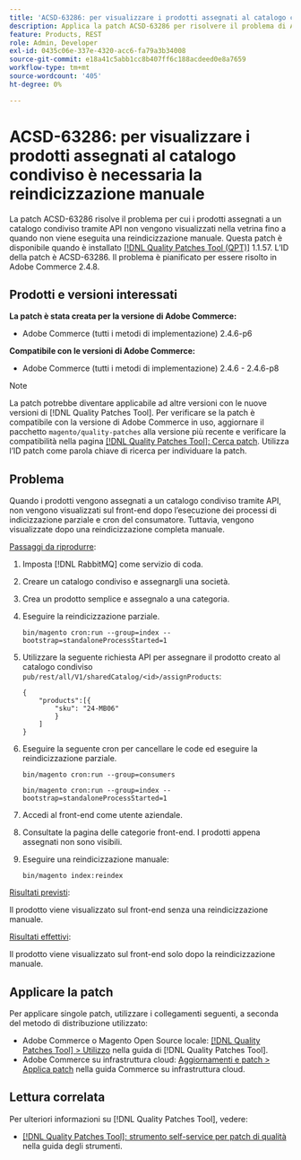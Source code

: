 ```yaml
---
title: 'ACSD-63286: per visualizzare i prodotti assegnati al catalogo condiviso è necessaria la reindicizzazione manuale'
description: Applica la patch ACSD-63286 per risolvere il problema di Adobe Commerce, a causa del quale i prodotti assegnati a un catalogo condiviso tramite API non vengono visualizzati nella vetrina fino a quando non viene eseguita una reindicizzazione manuale.
feature: Products, REST
role: Admin, Developer
exl-id: 0435c06e-337e-4320-acc6-fa79a3b34008
source-git-commit: e18a41c5abb1cc8b407ff6c188acdeed0e8a7659
workflow-type: tm+mt
source-wordcount: '405'
ht-degree: 0%

---
```


# ACSD-63286: per visualizzare i prodotti assegnati al catalogo condiviso è necessaria la reindicizzazione manuale

La patch ACSD-63286 risolve il problema per cui i prodotti assegnati a un catalogo condiviso tramite API non vengono visualizzati nella vetrina fino a quando non viene eseguita una reindicizzazione manuale. Questa patch è disponibile quando è installato [[!DNL Quality Patches Tool (QPT)]](/help/tools/quality-patches-tool/quality-patches-tool-to-self-serve-quality-patches.md) 1.1.57. L’ID della patch è ACSD-63286. Il problema è pianificato per essere risolto in Adobe Commerce 2.4.8.

## Prodotti e versioni interessati

**La patch è stata creata per la versione di Adobe Commerce:**

* Adobe Commerce (tutti i metodi di implementazione) 2.4.6-p6

**Compatibile con le versioni di Adobe Commerce:**

* Adobe Commerce (tutti i metodi di implementazione) 2.4.6 - 2.4.6-p8

>[!NOTE]
>
>La patch potrebbe diventare applicabile ad altre versioni con le nuove versioni di [!DNL Quality Patches Tool]. Per verificare se la patch è compatibile con la versione di Adobe Commerce in uso, aggiornare il pacchetto `magento/quality-patches` alla versione più recente e verificare la compatibilità nella pagina [[!DNL Quality Patches Tool]: Cerca patch](https://experienceleague.adobe.com/tools/commerce-quality-patches/index.html). Utilizza l’ID patch come parola chiave di ricerca per individuare la patch.

## Problema

Quando i prodotti vengono assegnati a un catalogo condiviso tramite API, non vengono visualizzati sul front-end dopo l’esecuzione dei processi di indicizzazione parziale e cron del consumatore. Tuttavia, vengono visualizzate dopo una reindicizzazione completa manuale.

<u>Passaggi da riprodurre</u>:

1. Imposta [!DNL RabbitMQ] come servizio di coda.
1. Creare un catalogo condiviso e assegnargli una società.
1. Crea un prodotto semplice e assegnalo a una categoria.
1. Eseguire la reindicizzazione parziale.

   ```
   bin/magento cron:run --group=index --bootstrap=standaloneProcessStarted=1
   ```

1. Utilizzare la seguente richiesta API per assegnare il prodotto creato al catalogo condiviso `pub/rest/all/V1/sharedCatalog/<id>/assignProducts`:

   ```
   {
       "products":[{
           "sku": "24-MB06"
           }
       ]
   }
   ```

1. Eseguire la seguente cron per cancellare le code ed eseguire la reindicizzazione parziale.

   ```
   bin/magento cron:run --group=consumers
   ```

   ```
   bin/magento cron:run --group=index --bootstrap=standaloneProcessStarted=1
   ```

1. Accedi al front-end come utente aziendale.
1. Consultate la pagina delle categorie front-end. I prodotti appena assegnati non sono visibili.
1. Eseguire una reindicizzazione manuale:

   ```
   bin/magento index:reindex
   ```

<u>Risultati previsti</u>:

Il prodotto viene visualizzato sul front-end senza una reindicizzazione manuale.

<u>Risultati effettivi</u>:

Il prodotto viene visualizzato sul front-end solo dopo la reindicizzazione manuale.

## Applicare la patch

Per applicare singole patch, utilizzare i collegamenti seguenti, a seconda del metodo di distribuzione utilizzato:

* Adobe Commerce o Magento Open Source locale: [[!DNL Quality Patches Tool] > Utilizzo](/help/tools/quality-patches-tool/usage.md) nella guida di [!DNL Quality Patches Tool].
* Adobe Commerce su infrastruttura cloud: [Aggiornamenti e patch > Applica patch](https://experienceleague.adobe.com/docs/commerce-cloud-service/user-guide/develop/upgrade/apply-patches.html) nella guida Commerce su infrastruttura cloud.


## Lettura correlata

Per ulteriori informazioni su [!DNL Quality Patches Tool], vedere:

* [[!DNL Quality Patches Tool]: strumento self-service per patch di qualità](/help/tools/quality-patches-tool/quality-patches-tool-to-self-serve-quality-patches.md) nella guida degli strumenti.
